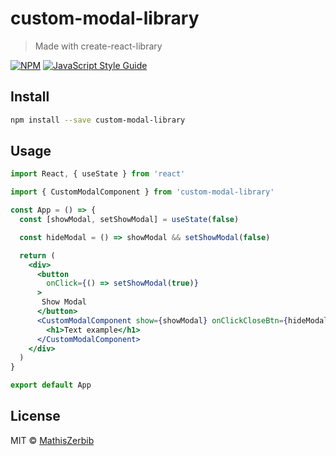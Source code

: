 # custom-modal-library

> Made with create-react-library

[![NPM](https://img.shields.io/npm/v/custom-modal-library.svg)](https://www.npmjs.com/package/custom-modal-library) [![JavaScript Style Guide](https://img.shields.io/badge/code_style-standard-brightgreen.svg)](https://standardjs.com)

## Install

```bash
npm install --save custom-modal-library
```

## Usage

```jsx
import React, { useState } from 'react'

import { CustomModalComponent } from 'custom-modal-library'

const App = () => {
  const [showModal, setShowModal] = useState(false)

  const hideModal = () => showModal && setShowModal(false)

  return (
    <div>
      <button
        onClick={() => setShowModal(true)}
      >
       Show Modal
      </button>
      <CustomModalComponent show={showModal} onClickCloseBtn={hideModal}>
        <h1>Text example</h1>
      </CustomModalComponent>
    </div>
  )
}

export default App

```

## License

MIT © [MathisZerbib](https://github.com/MathisZerbib)
